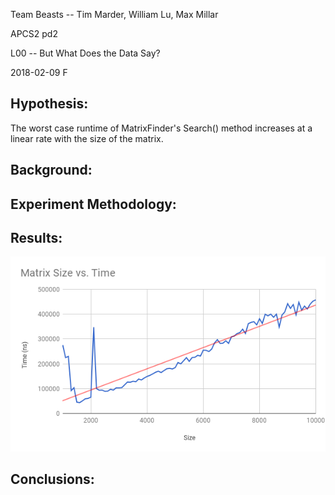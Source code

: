 Team Beasts -- Tim Marder, William Lu, Max Millar

APCS2 pd2

L00 -- But What Does the Data Say?

2018-02-09 F

## Hypothesis:
The worst case runtime of MatrixFinder's Search() method increases at a linear rate with the size of the matrix.

## Background:


## Experiment Methodology:


## Results:

![](Data/chart.png)

## Conclusions:
